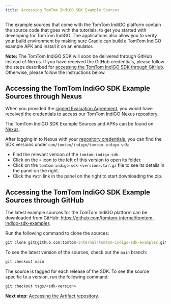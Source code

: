 ```yaml
---
title: Accessing TomTom IndiGO SDK Example Sources
---
```


The example sources that come with the TomTom IndiGO platform contain the source code that goes 
with the tutorials, to get you started with developing for TomTom IndiGO. The applications also 
allow you to verify your build environment by making sure Gradle can build a TomTom IndiGO example 
APK and install it on an emulator.

__Note:__ The TomTom IndiGO SDK will soon be delivered through GitHub instead of Nexus. If you have
received the GitHub credentials, please follow the steps described for
[accessing the TomTom IndiGO SDK through GitHub](#accessing-the-tomtom-indigo-sdk-example-sources-through-github).
Otherwise, please follow the instructions below.

## Accessing the TomTom IndiGO SDK Example Sources through Nexus

When you provided the 
[signed Evaluation Agreement](/tomtom-indigo/documentation/getting-started/introduction), you 
would have received the credentials to access our TomTom IndiGO Nexus repository.

The TomTom IndiGO SDK Example Sources and APKs can be found on 
[Nexus](https://repo.tomtom.com/#browse/browse:ivi:com%2Ftomtom%2Findigo%2Ftomtom-indigo-sdk).

After logging in to Nexus with your 
[repository credentials](/tomtom-indigo/documentation/getting-started/introduction), you can find 
the SDK versions under `com/tomtom/indigo/tomtom-indigo-sdk`:

- Find the relevant version of the `tomtom-indigo-sdk`.
- Click on the `+` icon to the left of this version to open its folder.
- Click on the `tomtom-indigo-sdk-<version>.tar.gz` file to see its details in the panel on the
  right.
- Click the `Path` link in the panel on the right to start downloading the zip.

## Accessing the TomTom IndiGO SDK Example Sources through GitHub

The latest example sources for the TomTom IndiGO platform can be downloaded from GitHub:
https://github.com/tomtom-internal/tomtom-indigo-sdk-examples

Run the following command to clone the sources:

```cmd
git clone git@github.com:tomtom-internal/tomtom-indigo-sdk-examples.git
```

To see the latest version of the sources, check out the `main` branch:

```cmd
git checkout main
```

The source is tagged for each release of the SDK. To see the source specific to a version, run the 
following command:

```cmd
git checkout tags/<sdk-version>
```

__Next step:__
[Accessing the Artifact repository](/tomtom-indigo/documentation/getting-started/accessing-the-artifact-repository).

